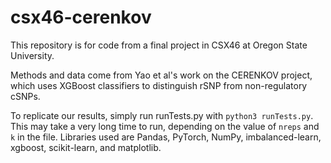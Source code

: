 # csx46-cerenkov


This repository is for code from a final project in CSX46 at Oregon State University.

Methods and data come from Yao et al's work on the CERENKOV project, which uses XGBoost classifiers
to distinguish rSNP from non-regulatory cSNPs.

To replicate our results, simply run runTests.py with `python3 runTests.py`. This may take a very long time to run,
depending on the value of `nreps` and `k` in the file. Libraries used are Pandas, PyTorch, NumPy, imbalanced-learn, 
xgboost, scikit-learn, and matplotlib.
